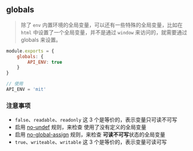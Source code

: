 ## globals

> 除了 `env` 内置环境的全局变量，可以还有一些特殊的全局变量，比如在 `html` 中设置了一个全局变量，并不是通过 `window` 来访问的，就需要通过 globals 来设置。

```jsx
module.exports = {
	globals: {
		API_ENV: true
	}
}

// 使用
API_ENV = 'mit'
```

### 注意事项

- `false`、`readable`、`readonly` 这 3 个是等价的，表示变量只可读不可写
- 启用 [no-undef](https://eslint.org/docs/rules/no-undef) 规则，来检查 使用了没有定义的全局变量
- 启用 [no-global-assign](https://eslint.org/docs/rules/no-global-assign) 规则，来检查 **可读不可写**状态的全局变量
- `true`、`writeable`、`writable` 这 3 个是等价的，表示变量可读可写
